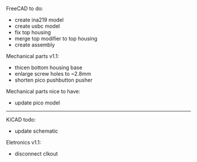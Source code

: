 FreeCAD to do:
 - create ina219 model
 - create usbc model
 - fix top housing
 - merge top modifier to top housing
 - create assembly

Mechanical parts v1.1:
 - thicen bottom housing base
 - enlarge screw holes to ~2.8mm
 - shorten pico pushbutton pusher

Mechanical parts nice to have:
 - update pico model

---

KiCAD todo:
 - update schematic

Eletronics v1.1:
 - disconnect clkout